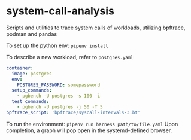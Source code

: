 # system-call-analysis

Scripts and utilities to trace system calls of workloads, utilizing bpftrace, podman and pandas

To set up the python env: `pipenv install`

To describe a new workload, refer to `postgres.yaml`

```yaml
container:
  image: postgres
  env:
    POSTGRES_PASSWORD: somepassword
  setup_commands:
    - pgbench -U postgres -s 100 -i
  test_commands:
    - pgbench -U postgres -j 50 -T 5
bpftrace_script: 'bpftrace/syscall-intervals-3.bt'
```

To run the environment: `pipenv run harness path/to/file.yaml`
Upon completion, a graph will pop open in the systemd-defined browser.
